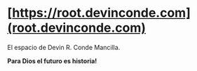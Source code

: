 # [https://root.devinconde.com](root.devinconde.com)

El espacio de Devin R. Conde Mancilla.

**Para Dios el futuro es historia!**